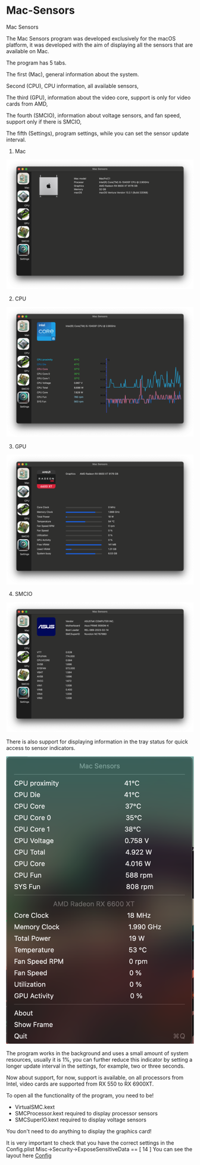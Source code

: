 # Mac-Sensors
Mac Sensors

The Mac Sensors program was developed exclusively for the macOS platform, it was developed with the aim of displaying all the sensors that are available on Mac.

The program has 5 tabs.

The first (Mac), general information about the system.

Second (CPU), CPU information, all available sensors,

The third (GPU), information about the video core, support is only for video cards from AMD,

The fourth (SMCIO), information about voltage sensors, and fan speed, support only if there is SMCIO,

The fifth (Settings), program settings, while you can set the sensor update interval.

1. Mac

![gptc](./img/1.png)

2. CPU

![gptc](./img/2.png)

3. GPU 

![gptc](./img/3.png)

4. SMCIO

![gptc](./img/4.png)



There is also support for displaying information in the tray status for quick access to sensor indicators.

![gptc](./img/5.png)


The program works in the background and uses a small amount of system resources, usually it is 1%, you can further reduce this indicator by setting a longer update interval in the settings, for example, two or three seconds.

Now about support, for now, support is available, on all processors from Intel, video cards are supported from RX 550 to RX 6900XT.

To open all the functionality of the program, you need to be!

- VirtualSMC.kext 
- SMCProcessor.kext required to display processor sensors
- SMCSuperIO.kext   required to display voltage sensors

You don't need to do anything to display the graphics card!

It is very important to check that you have the correct settings in the Config.plist
Misc->Security->ExposeSensitiveData == [ 14 ] 
You can see the layout here [Config](https://github.com/DiCode77/Mac-Sensors/blob/main/img/6.jpg)

